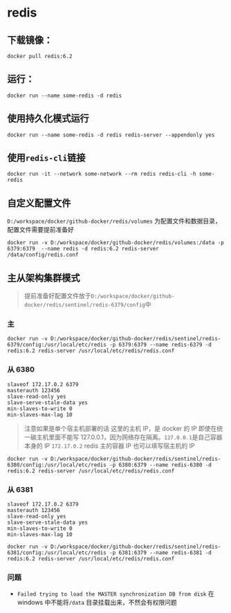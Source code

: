 # redis

## 下载镜像：

`docker pull redis:6.2`

## 运行：

```
docker run --name some-redis -d redis
```

## 使用持久化模式运行

```
docker run --name some-redis -d redis redis-server --appendonly yes
```

## 使用`redis-cli`链接

```
docker run -it --network some-network --rm redis redis-cli -h some-redis
```

## 自定义配置文件

`D:/workspace/docker/github-docker/redis/volumes` 为配置文件和数据目录，配置文件需要提前准备好

```
docker run -v D:/workspace/docker/github-docker/redis/volumes:/data -p 6379:6379  --name redis -d redis:6.2 redis-server /data/config/redis.conf
```

## 主从架构集群模式

> 提前准备好配置文件放于`D:/workspace/docker/github-docker/redis/sentinel/redis-6379/config`中

### 主

```
docker run -v D:/workspace/docker/github-docker/redis/sentinel/redis-6379/config:/usr/local/etc/redis -p 6379:6379 --name redis-6379 -d redis:6.2 redis-server /usr/local/etc/redis/redis.conf
```

### 从 6380

```
slaveof 172.17.0.2 6379
masterauth 123456
slave-read-only yes
slave-serve-stale-data yes
min-slaves-to-write 0
min-slaves-max-lag 10
```

> 注意如果是单个宿主机部署的话 这里的主机 IP，是 docker 的 IP 即使在统一碳主机里面不能写 127.0.0.1，因为网络存在隔离。`127.0.0.1`是自己容器本身的 IP
> `172.17.0.2` redis 主的容器 IP 也可以填写宿主机的 IP

```
docker run -v D:/workspace/docker/github-docker/redis/sentinel/redis-6380/config:/usr/local/etc/redis -p 6380:6379 --name redis-6380 -d redis:6.2 redis-server /usr/local/etc/redis/redis.conf
```

### 从 6381

```
slaveof 172.17.0.2 6379
masterauth 123456
slave-read-only yes
slave-serve-stale-data yes
min-slaves-to-write 0
min-slaves-max-lag 10
```

```
docker run -v D:/workspace/docker/github-docker/redis/sentinel/redis-6381/config:/usr/local/etc/redis -p 6381:6379 --name redis-6381 -d redis:6.2 redis-server /usr/local/etc/redis/redis.conf
```

### 问题

- `Failed trying to load the MASTER synchronization DB from disk`
  在 windows 中不能将`/data` 目录挂载出来，不然会有权限问题
